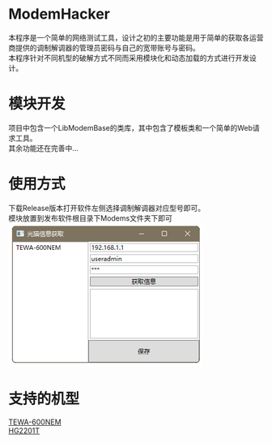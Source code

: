 # ModemHacker  
本程序是一个简单的网络测试工具，设计之初的主要功能是用于简单的获取各运营商提供的调制解调器的管理员密码与自己的宽带账号与密码。  
本程序针对不同机型的破解方式不同而采用模块化和动态加载的方式进行开发设计。  
# 模块开发  
项目中包含一个LibModemBase的类库，其中包含了模板类和一个简单的Web请求工具。  
其余功能还在完善中... 
# 使用方式  
下载Release版本打开软件左侧选择调制解调器对应型号即可。  
模块放置到发布软件根目录下Modems文件夹下即可  
![截图](https://github.com/GuokeNo1/ModemHacker/raw/main/window.png)
# 支持的机型  
[TEWA-600NEM](https://github.com/GuokeNo1/TEWA-600NEM)  
[HG2201T](https://github.com/GuokeNo1/HG2201T)  

